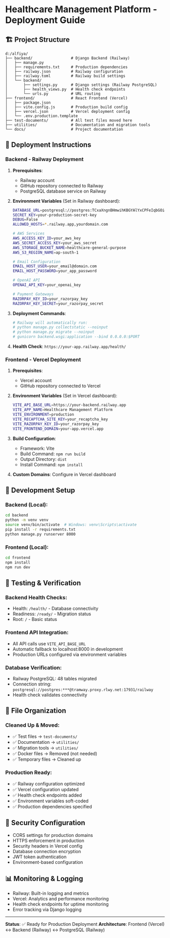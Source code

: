 # Healthcare Management Platform - Deployment Guide

## 🏗️ **Project Structure**

```
d:/alfiya/
├── backend/                 # Django Backend (Railway)
│   ├── manage.py
│   ├── requirements.txt     # Production dependencies
│   ├── railway.json         # Railway configuration
│   ├── railway.toml         # Railway build settings
│   └── backend/
│       ├── settings.py      # Django settings (Railway PostgreSQL)
│       ├── health_views.py  # Health check endpoints
│       └── urls.py          # URL routing
├── frontend/                # React Frontend (Vercel)
│   ├── package.json
│   ├── vite.config.js       # Production build config
│   ├── vercel.json          # Vercel deployment config
│   └── .env.production.template
├── test-documents/          # All test files moved here
├── utilities/               # Documentation and migration tools
└── docs/                    # Project documentation
```

## 🚀 **Deployment Instructions**

### **Backend - Railway Deployment**

1. **Prerequisites**:
   - Railway account
   - GitHub repository connected to Railway
   - PostgreSQL database service on Railway

2. **Environment Variables** (Set in Railway dashboard):
   ```bash
   DATABASE_URL=postgresql://postgres:TCxaXngnBHmwihKBGYAlYxCPFeIqbGOi@tramway.proxy.rlwy.net:17931/railway
   SECRET_KEY=your-production-secret-key
   DEBUG=False
   ALLOWED_HOSTS=*.railway.app,yourdomain.com
   
   # AWS Services
   AWS_ACCESS_KEY_ID=your_aws_key
   AWS_SECRET_ACCESS_KEY=your_aws_secret
   AWS_STORAGE_BUCKET_NAME=healthcare-general-purpose
   AWS_S3_REGION_NAME=ap-south-1
   
   # Email Configuration
   EMAIL_HOST_USER=your_email@domain.com
   EMAIL_HOST_PASSWORD=your_app_password
   
   # OpenAI API
   OPENAI_API_KEY=your_openai_key
   
   # Payment Gateways
   RAZORPAY_KEY_ID=your_razorpay_key
   RAZORPAY_KEY_SECRET=your_razorpay_secret
   ```

3. **Deployment Commands**:
   ```bash
   # Railway will automatically run:
   # python manage.py collectstatic --noinput
   # python manage.py migrate --noinput  
   # gunicorn backend.wsgi:application --bind 0.0.0.0:$PORT
   ```

4. **Health Check**: `https://your-app.railway.app/health/`

### **Frontend - Vercel Deployment**

1. **Prerequisites**:
   - Vercel account
   - GitHub repository connected to Vercel

2. **Environment Variables** (Set in Vercel dashboard):
   ```bash
   VITE_API_BASE_URL=https://your-backend.railway.app
   VITE_APP_NAME=Healthcare Management Platform
   VITE_ENVIRONMENT=production
   VITE_RECAPTCHA_SITE_KEY=your_recaptcha_key
   VITE_RAZORPAY_KEY_ID=your_razorpay_key
   VITE_FRONTEND_DOMAIN=your-app.vercel.app
   ```

3. **Build Configuration**:
   - Framework: Vite
   - Build Command: `npm run build`
   - Output Directory: `dist`
   - Install Command: `npm install`

4. **Custom Domains**: Configure in Vercel dashboard

## 🔧 **Development Setup**

### **Backend (Local)**:
```bash
cd backend
python -m venv venv
source venv/bin/activate  # Windows: venv\Scripts\activate
pip install -r requirements.txt
python manage.py runserver 8000
```

### **Frontend (Local)**:
```bash
cd frontend
npm install
npm run dev
```

## 🧪 **Testing & Verification**

### **Backend Health Checks**:
- Health: `/health/` - Database connectivity
- Readiness: `/ready/` - Migration status
- Root: `/` - Basic status

### **Frontend API Integration**:
- All API calls use `VITE_API_BASE_URL`
- Automatic fallback to localhost:8000 in development
- Production URLs configured via environment variables

### **Database Verification**:
- Railway PostgreSQL: 48 tables migrated
- Connection string: `postgresql://postgres:***@tramway.proxy.rlwy.net:17931/railway`
- Health check validates connectivity

## 📁 **File Organization**

### **Cleaned Up & Moved**:
- ✅ Test files → `test-documents/`
- ✅ Documentation → `utilities/`
- ✅ Migration tools → `utilities/`
- ✅ Docker files → Removed (not needed)
- ✅ Temporary files → Cleaned up

### **Production Ready**:
- ✅ Railway configuration optimized
- ✅ Vercel configuration updated
- ✅ Health check endpoints added
- ✅ Environment variables soft-coded
- ✅ Production dependencies specified

## 🔐 **Security Configuration**

- CORS settings for production domains
- HTTPS enforcement in production
- Security headers in Vercel config
- Database connection encryption
- JWT token authentication
- Environment-based configuration

## 📊 **Monitoring & Logging**

- Railway: Built-in logging and metrics
- Vercel: Analytics and performance monitoring
- Health check endpoints for uptime monitoring
- Error tracking via Django logging

---

**Status**: ✅ Ready for Production Deployment
**Architecture**: Frontend (Vercel) ↔ Backend (Railway) ↔ PostgreSQL (Railway)